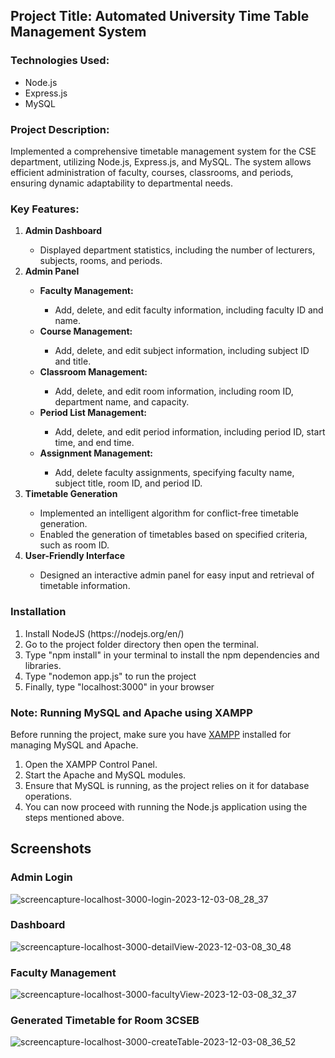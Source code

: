 ## Project Title: Automated University Time Table Management System














### Technologies Used:
<ul>
  <li>Node.js</li>
  <li>Express.js</li>
  <li>MySQL</li>
</ul>

### Project Description:
Implemented a comprehensive timetable management system for the CSE department, utilizing Node.js, Express.js, and MySQL. The system allows efficient administration of faculty, courses, classrooms, and periods, ensuring dynamic adaptability to departmental needs.

### Key Features:
<ol>
  <li><b>Admin Dashboard</b></li>
  <ul>
    <li>Displayed department statistics, including the number of lecturers, subjects, rooms, and periods.</li>
  </ul>
  <li><b>Admin Panel</b></li>
  <ul>
    <li><b>Faculty Management:</b></li>
    <ul><li>Add, delete, and edit faculty information, including faculty ID and name.</li></ul>
    <li><b>Course Management:</b></li>
    <ul><li>Add, delete, and edit subject information, including subject ID and title.</li></ul>
    <li><b>Classroom Management:</b></li>
    <ul><li>Add, delete, and edit room information, including room ID, department name, and capacity.</li></ul>
    <li><b>Period List Management:</b></li>
    <ul><li>Add, delete, and edit period information, including period ID, start time, and end time.</li></ul>
    <li><b>Assignment Management:</b></li>
    <ul><li>Add, delete faculty assignments, specifying faculty name, subject title, room ID, and period ID.</li></ul>
  </ul>
  <li><b>Timetable Generation</b></li>
  <ul>
    <li>Implemented an intelligent algorithm for conflict-free timetable generation.</li>
    <li>Enabled the generation of timetables based on specified criteria, such as room ID.</li>
  </ul>
  <li><b>User-Friendly Interface</b></li>
  <ul>
    <li>Designed an interactive admin panel for easy input and retrieval of timetable information.</li>
  </ul>
</ol>

### Installation
<ol>
  <li>Install NodeJS (https://nodejs.org/en/)</li>
  <li>Go to the project folder directory then open the terminal.</li>
  <li>Type "npm install" in your terminal to install the npm dependencies and libraries.</li>
  <li>Type "nodemon app.js" to run the project</li>
  <li>Finally, type "localhost:3000" in your browser</li>
</ol>

### Note: Running MySQL and Apache using XAMPP

Before running the project, make sure you have [XAMPP](https://www.apachefriends.org/index.html) installed for managing MySQL and Apache.
<ol>
  <li>Open the XAMPP Control Panel.</li>
  <li>Start the Apache and MySQL modules.</li>
  <li>Ensure that MySQL is running, as the project relies on it for database operations.</li>
  <li>You can now proceed with running the Node.js application using the steps mentioned above.</li>
</ol>

## Screenshots
### Admin Login
![screencapture-localhost-3000-login-2023-12-03-08_28_37](https://github.com/nikhilarokkam/Automated-University-TimeTable-Management-System/assets/115566678/fef5b5f1-a3f7-432a-bb09-fc3ea575ab24)
### Dashboard
![screencapture-localhost-3000-detailView-2023-12-03-08_30_48](https://github.com/nikhilarokkam/Automated-University-TimeTable-Management-System/assets/115566678/bb07833a-fe6d-429d-ab31-d57cc059f65e)
### Faculty Management
![screencapture-localhost-3000-facultyView-2023-12-03-08_32_37](https://github.com/nikhilarokkam/Automated-University-TimeTable-Management-System/assets/115566678/55761541-f846-4e24-8235-f6282a5d1fa5)
### Generated Timetable for Room 3CSEB
![screencapture-localhost-3000-createTable-2023-12-03-08_36_52](https://github.com/nikhilarokkam/Automated-University-TimeTable-Management-System/assets/115566678/b260cd52-351c-4faa-96f9-1aa1110e8758)
